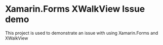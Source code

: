 # Xamarin.Forms XWalkView Issue demo
This project is used to demonstrate an issue with using Xamarin.Forms and XWalkView
